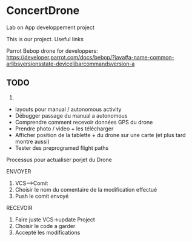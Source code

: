 # ConcertDrone
Lab on App developpement project


This is our project. Useful links

Parrot Bebop drone for developpers:
https://developer.parrot.com/docs/bebop/?java#a-name-common-arlibsversionsstate-devicelibarcommandsversion-a

## TODO
1)
- layouts pour manual / autonomous activity
- Débugger passage du manual a autonomous
- Comprendre comment recevoir données GPS du drone
- Prendre photo / video + les télécharger
- Afficher position de la tablette +  du drone sur une carte (et plus tard montre aussi)
- Tester des preprogramed flight paths


Processus pour actualiser porjet du Drone

ENVOYER
1) VCS-->Comit
2) Choisir le nom du comentaire de la modification effectué
3) Push le comit envoyé

RECEVOIR
1) Faire juste VCS->update Project
2) Choisir le code a garder
3) Accepté les modifications



